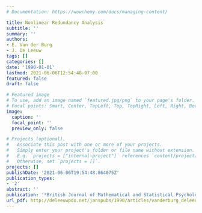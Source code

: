```yaml
---
# Documentation: https://wowchemy.com/docs/managing-content/

title: Nonlinear Redundancy Analysis
subtitle: ''
summary: ''
authors:
- E. Van der Burg
- J. De Leeuw
tags: []
categories: []
date: '1990-01-01'
lastmod: 2021-06-06T12:54:48-07:00
featured: false
draft: false

# Featured image
# To use, add an image named `featured.jpg/png` to your page's folder.
# Focal points: Smart, Center, TopLeft, Top, TopRight, Left, Right, BottomLeft, Bottom, BottomRight.
image:
  caption: ''
  focal_point: ''
  preview_only: false

# Projects (optional).
#   Associate this post with one or more of your projects.
#   Simply enter your project's folder or file name without extension.
#   E.g. `projects = ["internal-project"]` references `content/project/deep-learning/index.md`.
#   Otherwise, set `projects = []`.
projects: []
publishDate: '2021-06-06T19:54:48.864075Z'
publication_types:
- '2'
abstract: ''
publication: '*British Journal of Mathematical and Statistical Psychology*'
url_pdf: http://deleeuwpdx.net/janspubs/1990/articles/vanderburg_deleeuw_A_90.pdf
---
```

